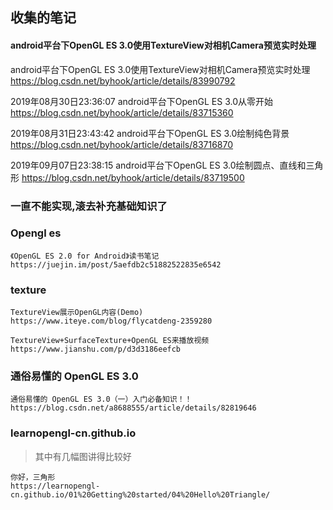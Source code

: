 ## 收集的笔记

#### android平台下OpenGL ES 3.0使用TextureView对相机Camera预览实时处理

android平台下OpenGL ES 3.0使用TextureView对相机Camera预览实时处理
https://blog.csdn.net/byhook/article/details/83990792


2019年08月30日23:36:07
android平台下OpenGL ES 3.0从零开始
https://blog.csdn.net/byhook/article/details/83715360

2019年08月31日23:43:42
android平台下OpenGL ES 3.0绘制纯色背景
https://blog.csdn.net/byhook/article/details/83716870


2019年09月07日23:38:15
android平台下OpenGL ES 3.0绘制圆点、直线和三角形
https://blog.csdn.net/byhook/article/details/83719500

### 一直不能实现,滚去补充基础知识了

### Opengl es

```
《OpenGL ES 2.0 for Android》读书笔记
https://juejin.im/post/5aefdb2c51882522835e6542
```



### texture

```
TextureView展示OpenGL内容(Demo)
https://www.iteye.com/blog/flycatdeng-2359280
```

```
TextureView+SurfaceTexture+OpenGL ES来播放视频
https://www.jianshu.com/p/d3d3186eefcb
```


### 通俗易懂的 OpenGL ES 3.0

```
通俗易懂的 OpenGL ES 3.0（一）入门必备知识！！
https://blog.csdn.net/a8688555/article/details/82819646

```

### learnopengl-cn.github.io

> 其中有几幅图讲得比较好

```
你好，三角形
https://learnopengl-cn.github.io/01%20Getting%20started/04%20Hello%20Triangle/

```
